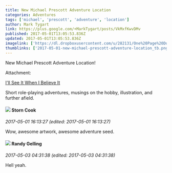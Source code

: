 ```yaml
---
title: New Michael Prescott Adventure Location
categories: Adventures
tags: ['michael', 'prescott', 'adventure', 'location']
author: Mark Tygart
link: https://plus.google.com/+MarkTygart/posts/VkMxfKwvDMv
published: 2017-05-01T13:05:53.836Z
updated: 2017-05-01T13:05:53.836Z
imagelink: ['https://dl.dropboxusercontent.com/u/282131/One%20Page%20Dungeons/33-Mermaid-Thumb.png']
thumblinks: ['2017-05-01-new-michael-prescott-adventure-location_tb.png']
---
```


New Michael Prescott Adventure Location!


Attachment:

<a href='http://blog.trilemma.com/search/label/adventure'>I'll See It When I Believe It</a>


Short role-playing adventures, musings on the hobby, illustration, and further afield.
<div id='comment z13esla5dxq2fpvxf04cf1vyvlfix1rhfds'>
  <h4><img src='{{site.baseurl}}//images/avatars/110661162507505661709_photo.jpg'> Storn Cook</h4>
      <p><cite>2017-05-01 16:13:27 (edited: 2017-05-01 16:13:27)</cite></p>
        <p>Wow, awesome artwork, awesome adventure seed.  <br /></p>
</div>
        

<div id='comment z13esla5dxq2fpvxf04cf1vyvlfix1rhfds'>
  <h4><img src='{{site.baseurl}}//images/avatars/112817336801979811231_photo.jpg'> Randy Gelling</h4>
      <p><cite>2017-05-03 04:31:38 (edited: 2017-05-03 04:31:38)</cite></p>
        <p>Hell yeah.</p>
</div>
        